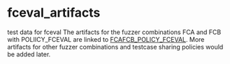 # fceval_artifacts

test data for fceval
The artifacts for the fuzzer combinations FCA and FCB with POLIICY_FCEVAL are linked to [FCAFCB_POLICY_FCEVAL](https://drive.google.com/drive/folders/1CRUzSVh7-gVrA2h5HqGz9tXMmQyzMKM-?usp=sharing).
More artifacts for other fuzzer combinations and testcase sharing policies would be added later.

